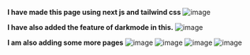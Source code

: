 **I have made this page using next js and tailwind css**
![image](https://github.com/user-attachments/assets/eb458272-c229-4689-bd5a-f32383405c7b)

**I have also added the feature of darkmode in this.**
![image](https://github.com/user-attachments/assets/02fd3be9-59c2-44e2-8b7c-146e6f5b75aa)

**I am also adding some more pages**
![image](https://github.com/user-attachments/assets/59345ed3-2b6c-49dd-b350-7770ef1d051e)
![image](https://github.com/user-attachments/assets/3ecfc286-0f54-4844-9687-5edb7ecb0c0d)
![image](https://github.com/user-attachments/assets/a65cd975-5743-4646-ac4f-913c3ca8b8af)
![image](https://github.com/user-attachments/assets/823bb16c-0843-49f7-8b3c-041dd0c6fed9)









